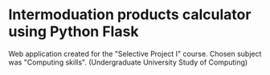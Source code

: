 # Intermoduation products calculator using Python Flask

Web application created for the "Selective Project I" course. Chosen subject was "Computing skills". (Undergraduate University Study of Computing)
